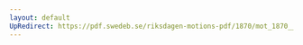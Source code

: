 ```yaml
---
layout: default
UpRedirect: https://pdf.swedeb.se/riksdagen-motions-pdf/1870/mot_1870__ak__00110/mot_1870__ak__00110_002.pdf
---
```

